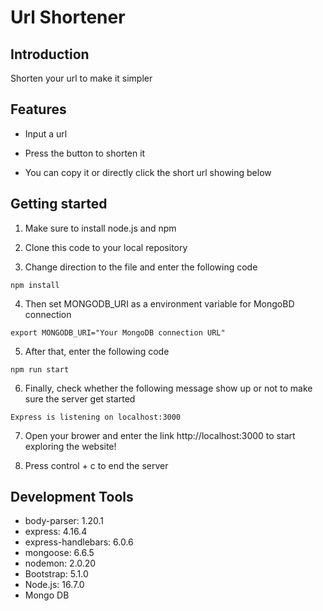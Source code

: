 # **Url Shortener**
 
## Introduction
Shorten your url to make it simpler
 
## Features
 
 * Input a url
 
 * Press the button to shorten it

 * You can copy it or directly click the short url showing below
 
## Getting started
 1. Make sure to install node.js and npm

 2. Clone this code to your local repository

 3. Change direction to the file and enter the following code
```
npm install
```
 4. Then set MONGODB_URI as a environment variable for MongoBD connection
```
export MONGODB_URI="Your MongoDB connection URL"
```
 5. After that, enter the following code
```
npm run start
```
 6. Finally, check whether the following message show up or not to make sure the server get started
```
Express is listening on localhost:3000
```
 7. Open your brower and enter the link http://localhost:3000 to start exploring the website!

 8. Press control + c to end the server
## Development Tools
    
* body-parser: 1.20.1
* express: 4.16.4
* express-handlebars: 6.0.6
* mongoose: 6.6.5
* nodemon: 2.0.20
* Bootstrap: 5.1.0
* Node.js: 16.7.0
* Mongo DB
